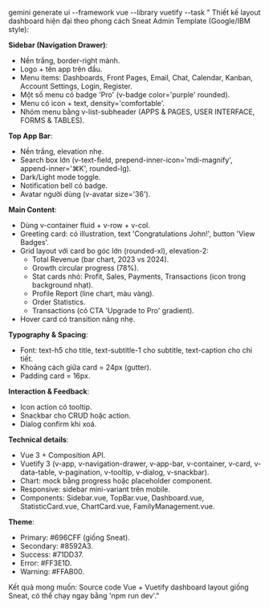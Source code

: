 gemini generate ui --framework vue --library vuetify --task "
Thiết kế layout dashboard hiện đại theo phong cách Sneat Admin Template (Google/IBM style):

**Sidebar (Navigation Drawer)**:
- Nền trắng, border-right mảnh.
- Logo + tên app trên đầu.
- Menu items: Dashboards, Front Pages, Email, Chat, Calendar, Kanban, Account Settings, Login, Register.
- Một số menu có badge 'Pro' (v-badge color='purple' rounded).
- Menu có icon + text, density='comfortable'.
- Nhóm menu bằng v-list-subheader (APPS & PAGES, USER INTERFACE, FORMS & TABLES).

**Top App Bar**:
- Nền trắng, elevation nhẹ.
- Search box lớn (v-text-field, prepend-inner-icon='mdi-magnify', append-inner='⌘K', rounded-lg).
- Dark/Light mode toggle.
- Notification bell có badge.
- Avatar người dùng (v-avatar size='36').

**Main Content**:
- Dùng v-container fluid + v-row + v-col.
- Greeting card: có illustration, text 'Congratulations John!', button 'View Badges'.
- Grid layout với card bo góc lớn (rounded-xl), elevation-2:
  - Total Revenue (bar chart, 2023 vs 2024).
  - Growth circular progress (78%).
  - Stat cards nhỏ: Profit, Sales, Payments, Transactions (icon trong background nhạt).
  - Profile Report (line chart, màu vàng).
  - Order Statistics.
  - Transactions (có CTA 'Upgrade to Pro' gradient).
- Hover card có transition nâng nhẹ.

**Typography & Spacing**:
- Font: text-h5 cho title, text-subtitle-1 cho subtitle, text-caption cho chi tiết.
- Khoảng cách giữa card = 24px (gutter).
- Padding card = 16px.

**Interaction & Feedback**:
- Icon action có tooltip.
- Snackbar cho CRUD hoặc action.
- Dialog confirm khi xoá.

**Technical details**:
- Vue 3 + Composition API.
- Vuetify 3 (v-app, v-navigation-drawer, v-app-bar, v-container, v-card, v-data-table, v-pagination, v-tooltip, v-dialog, v-snackbar).
- Chart: mock bằng progress hoặc placeholder component.
- Responsive: sidebar mini-variant trên mobile.
- Components: Sidebar.vue, TopBar.vue, Dashboard.vue, StatisticCard.vue, ChartCard.vue, FamilyManagement.vue.

**Theme**:
- Primary: #696CFF (giống Sneat).
- Secondary: #8592A3.
- Success: #71DD37.
- Error: #FF3E1D.
- Warning: #FFAB00.

Kết quả mong muốn: Source code Vue + Vuetify dashboard layout giống Sneat, có thể chạy ngay bằng 'npm run dev'."

